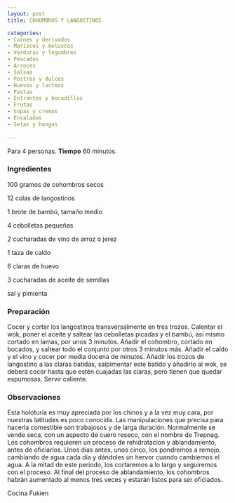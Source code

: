 ```yaml
---
layout: post
title: COHOMBROS Y LANGOSTINOS

categories:
- Carnes y derivados
- Mariscos y moluscos
- Verduras y legumbres
- Pescados
- Arroces
- Salsas
- Postres y dulces
- Huevos y lacteos
- Pastas
- Entrantes y bocadillos
- Frutas
- Sopas y cremas
- Ensaladas
- Setas y hongos
 
---
```

Para 4 personas.
<b>Tiempo</b> 60 minutos.

<h3>Ingredientes</h3>
100 gramos de cohombros secos

12 colas de langostinos

1 brote de bambú, tamaño medio

4 cebolletas pequeñas

2 cucharadas de vino de arroz o jerez

1 taza de caldo

6 claras de huevo

3 cucharadas de aceite de semillas

sal y pimienta

<h3>Preparación</h3>
Cocer y cortar los langostinos transversalmente en tres trozos. Calentar el wok, poner el aceite y saltear las cebolletas picadas y el bambú, así mismo cortado en lamas, por unos 3 minutos. Añadir el cohombro, cortado en bocados, y saltear todo el conjunto por otros 3 minutos más. Añadir el caldo y el vino y cocer por media docena de minutos. Añadir los trozos de langostino a las claras batidas, salpimentar este batido y añadirlo al wok, se deberá cocer hasta que estén cuajadas las claras, pero tienen que quedar espumosas. Servir caliente.

<h3>Observaciones</h3>
Esta holoturia es muy apreciada por los chinos y a la vez muy cara, por nuestras latitudes es poco conocida. Las manipulaciones que precisa para hacerla comestible son trabajosos y de larga duración. Normalmente se vende seca, con un aspecto de cuero reseco, con el nombre de Trepnag. Los cohombros requieren un proceso de rehidratacion y ablandamiento, antes de oficiarlos. Unos días antes, unos cinco, los pondremos a remojo, cambiando de agua cada día y dándoles un hervor cuando cambiemos el agua. A la mitad de este periodo, los cortaremos a lo largo y seguiremos con el proceso. Al final del proceso de ablandamiento, los cohombros habrán aumentado al menos tres veces y estarán listos para ser oficiados.

Cocina Fukien

